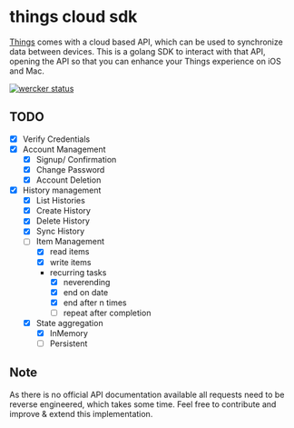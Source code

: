 # things cloud sdk

[Things](https://culturedcode.com/things/) comes with a cloud based API, which can
be used to synchronize data between devices.
This is a golang SDK to interact with that API, opening the API so that you
can enhance your Things experience on iOS and Mac.

[![wercker status](https://app.wercker.com/status/ddec74f2f7406079026aa44e8a004a86/s/master "wercker status")](https://app.wercker.com/project/byKey/ddec74f2f7406079026aa44e8a004a86)

## TODO

- [x] Verify Credentials
- [x] Account Management
  - [x] Signup/ Confirmation
  - [x] Change Password
  - [x] Account Deletion
- [x] History management
  - [x] List Histories
  - [x] Create History 
  - [x] Delete History
  - [x] Sync History
  - [ ] Item Management
    - [x] read items 
    - [x] write items
    - recurring tasks
      - [x] neverending
      - [x] end on date
      - [x] end after n times
      - [ ] repeat after completion
  - [x] State aggregation
    - [x] InMemory
    - [ ] Persistent

## Note

As there is no official API documentation available all requests need to be reverse engineered,
which takes some time. Feel free to contribute and improve & extend this implementation.
